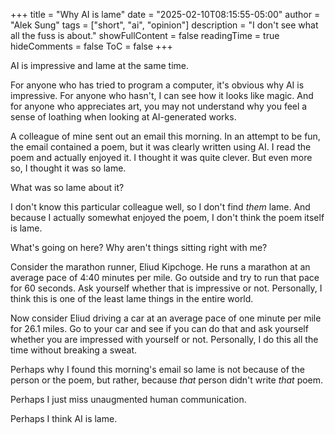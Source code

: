 +++
title = "Why AI is lame"
date = "2025-02-10T08:15:55-05:00"
author = "Alek Sung"
tags = ["short", "ai", "opinion"]
description = "I don't see what all the fuss is about."
showFullContent = false
readingTime = true
hideComments = false
ToC = false
+++

AI is impressive and lame at the same time.

For anyone who has tried to program a computer, it's obvious why AI is impressive. For anyone who hasn't, I can see how it looks like magic. And for anyone who appreciates art, you may not understand why you feel a sense of loathing when looking at AI-generated works.

A colleague of mine sent out an email this morning. In an attempt to be fun, the email contained a poem, but it was clearly written using AI. I read the poem and actually enjoyed it. I thought it was quite clever. But even more so, I thought it was so lame.

What was so lame about it?

I don't know this particular colleague well, so I don't find _them_ lame. And because I actually somewhat enjoyed the poem, I don't think the poem itself is lame.

What's going on here? Why aren't things sitting right with me?

Consider the marathon runner, Eliud Kipchoge. He runs a marathon at an average pace of 4:40 minutes per mile. Go outside and try to run that pace for 60 seconds. Ask yourself whether that is impressive or not. Personally, I think this is one of the least lame things in the entire world.

Now consider Eliud driving a car at an average pace of one minute per mile for 26.1 miles. Go to your car and see if you can do that and ask yourself whether you are impressed with yourself or not. Personally, I do this all the time without breaking a sweat.

Perhaps why I found this morning's email so lame is not because of the person or the poem, but rather, because _that_ person didn't write _that_ poem.

Perhaps I just miss unaugmented human communication.

Perhaps I think AI is lame.
